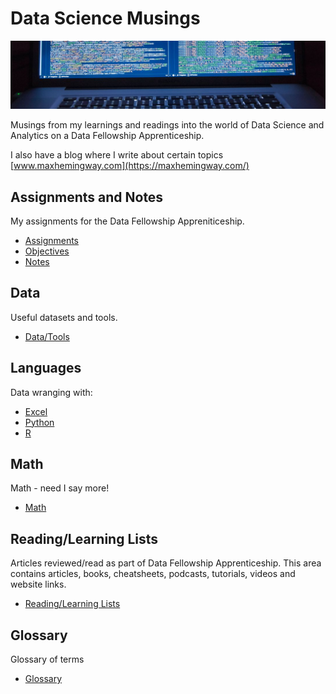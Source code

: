 # Data Science Musings

![Main Logo](logo.jpg)

Musings from my learnings and readings into the world of Data Science and Analytics on a Data Fellowship Apprenticeship.

I also have a blog where I write about certain topics [www.maxhemingway.com](https://maxhemingway.com/)

## Assignments and Notes

My assignments for the Data Fellowship Appreniticeship.

- [Assignments](coursework/README.md)
- [Objectives](coursework/README.md)
- [Notes](notes/README.md)

## Data

Useful datasets and tools.

- [Data/Tools](data/README.md)

## Languages

Data wranging with:

- [Excel](excel/README.md)
- [Python](python/README.md)
- [R](r/README.md)

## Math

Math - need I say more!

- [Math](math/README.md)

## Reading/Learning Lists

Articles reviewed/read as part of Data Fellowship Apprenticeship. This area contains articles, books, cheatsheets, podcasts, tutorials, videos and website links.

- [Reading/Learning Lists](reading/README.md)

## Glossary

Glossary of terms

- [Glossary](notes/glossary.md)
